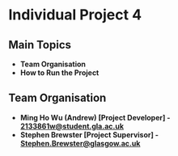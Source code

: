 # Individual Project 4

## Main Topics

- **Team Organisation**
- **How to Run the Project**

## Team Organisation

* **Ming Ho Wu (Andrew) [Project Developer] - 2133861w@student.gla.ac.uk**
* **Stephen Brewster [Project Supervisor] - Stephen.Brewster@glasgow.ac.uk**


